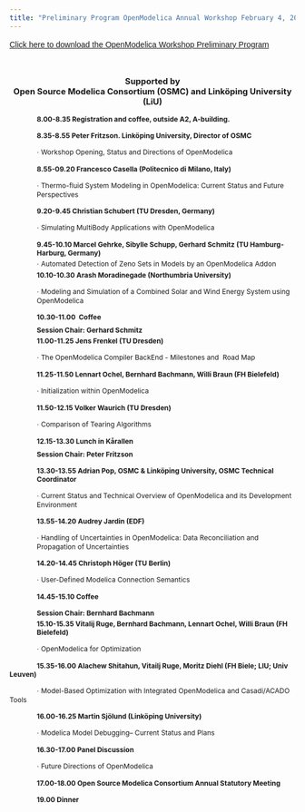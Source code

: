 ```yaml
---
title: "Preliminary Program OpenModelica Annual Workshop February 4, 2013"
---
```

<a href="images/docs/openmodelica2013/openmodelica annual workshop program-2013-v7" target="_blank" style="margin: 0px; padding: 0px; border: 0px; outline: 0px; background-color: transparent; font-family: Arial, Helvetica, sans-serif; line-height: 21px;">Click here to download the OpenModelica Workshop Preliminary Program</a>

 

<p class="MsoNormal" style="mso-margin-top-alt: auto; margin-bottom: 3.0pt; text-align: center; mso-outline-level: 2;" align="center">
  <strong><span style="font-size: 11.0pt; font-family: ">Supported by<br /> Open Source Modelica Consortium (OSMC) and Linköping University (LiU)</span></strong>
</p>

<p class="MsoNormal" style="mso-margin-top-alt: auto; margin-left: .5in; mso-outline-level: 4;">
  <strong><span style="font-size: 9.0pt; font-family: ">8.00-8.35 Registration and coffee, outside A2, A-building.</span></strong>
</p>

<p class="MsoNormal" style="mso-margin-top-alt: auto; margin-bottom: 3.0pt; margin-left: .5in; mso-outline-level: 4;">
  <strong><span style="font-size: 9.0pt; font-family: ">8.35-8.55 Peter Fritzson. Linköping University, Director of OSMC</span></strong>
</p>

<p class="MsoNormal" style="margin-left: .5in;">
  <span style="font-size: 9.0pt; font-family: Symbol; mso-ascii-font-family: Verdana; color: black;">·</span><span style="font-size: 9.0pt; font-family: "> Workshop Opening, Status and Directions of OpenModelica </span>
</p>

<p class="MsoNormal" style="margin-top: 3.0pt; margin-right: 0in; margin-bottom: 3.0pt; margin-left: .5in; mso-outline-level: 4;">
  <strong><span style="font-size: 9.0pt; font-family: ">8.55-09.20</span></strong><strong><span style="font-size: 9.0pt; font-family: "> </span></strong><strong><span style="font-size: 9.0pt; font-family: ">Francesco Casella</span></strong><strong><span style="font-size: 9.0pt; font-family: "> (Politecnico di Milano, Italy)</span></strong><strong><span style="font-size: 9.0pt; font-family: "> </span></strong>
</p>

<p class="MsoNormal" style="margin-left: .5in; mso-layout-grid-align: none; text-autospace: none;">
  <span style="font-size: 9.0pt; font-family: Symbol; mso-ascii-font-family: Verdana; color: black;">·</span><span style="font-size: 9.0pt; font-family: "> Thermo-fluid System Modeling in OpenModelica: Current Status and Future Perspectives</span><span style="font-size: 9.0pt; font-family: "> </span>
</p>

<p class="MsoNormal" style="margin-top: 3.0pt; margin-right: 0in; margin-bottom: .0001pt; margin-left: .5in; mso-layout-grid-align: none; text-autospace: none;">
  <strong><span style="font-size: 9.0pt; font-family: ">9.20-9.45 Christian Schubert</span></strong><strong><span style="font-size: 9.0pt; font-family: "> (TU Dresden, Germany)</span></strong><span style="font-size: 9.0pt; font-family: "> </span>
</p>

<p class="MsoNormal" style="margin-left: .5in; mso-layout-grid-align: none; text-autospace: none;">
  <span style="font-size: 9.0pt; font-family: Symbol; mso-ascii-font-family: Verdana; color: black;">·</span><span style="font-size: 9.0pt; font-family: "> </span><span style="font-size: 9.0pt; font-family: ">Simulating MultiBody Applications with OpenModelica</span><span style="font-size: 9.0pt; font-family: "> </span>
</p>

<p class="MsoNormal" style="margin-top: 3.0pt; margin-right: 0in; margin-bottom: .0001pt; margin-left: .5in; mso-layout-grid-align: none; text-autospace: none;">
  <strong><span style="font-size: 9.0pt; font-family: ">9.45-10.10 </span></strong><strong><span style="font-size: 9.0pt; font-family: ">Marcel Gehrke, Sibylle Schupp, Gerhard Schmitz (TU Hamburg-Harburg, Germany)</span></strong><span style="font-size: 9.0pt; font-family: "> </span>
</p>

<p class="MsoNormal" style="margin-top: 3.0pt; margin-right: 0in; margin-bottom: .0001pt; margin-left: .5in; mso-layout-grid-align: none; text-autospace: none;">
  <span style="font-size: 9.0pt; font-family: Symbol; mso-ascii-font-family: Verdana; color: black;">·</span><span style="font-size: 9.0pt; font-family: "> Automated Detection of Zeno Sets in Models by an OpenModelica Addon</span><strong><span style="font-size: 9.0pt; font-family: "> </span></strong>
</p>

<p class="MsoNormal" style="margin-top: 3.0pt; margin-right: 0in; margin-bottom: .0001pt; margin-left: .5in; mso-layout-grid-align: none; text-autospace: none;">
  <strong><span style="font-size: 9.0pt; font-family: ">10.10-10.30 Arash Moradinegade </span></strong><strong><span style="font-size: 9.0pt; font-family: "> (Northumbria University)</span></strong><strong><span style="font-size: 9.0pt; font-family: "> </span></strong>
</p>

<p class="MsoNormal" style="margin-left: .5in; mso-layout-grid-align: none; text-autospace: none;">
  <span style="font-size: 9.0pt; font-family: Symbol; mso-ascii-font-family: Verdana; color: black;">·</span><span style="font-size: 9.0pt; font-family: "> Modeling and Simulation of a Combined Solar and Wind Energy System using OpenModelica</span>
</p>

<p class="MsoNormal" style="mso-margin-top-alt: auto; margin-bottom: 3.0pt; margin-left: .5in; mso-outline-level: 4;">
  <strong><span style="font-size: 9.0pt; font-family: ">10.30-11.00  Coffee</span></strong><strong><span style="font-size: 9.0pt; font-family: "> </span></strong>
</p>

<p class="MsoNormal" style="margin-top: 6.0pt; margin-right: 0in; margin-bottom: 3.0pt; margin-left: .5in; mso-outline-level: 4;">
  <strong><span style="font-size: 9.0pt; font-family: ">Session Chair: Gerhard Schmitz</span></strong>
</p>

<p class="MsoNormal" style="margin-top: 3.0pt; margin-right: 0in; margin-bottom: 1.0pt; margin-left: .5in; mso-outline-level: 4;">
  <strong><span style="font-size: 9.0pt; font-family: ">11.00-11.25 Jens Frenkel (TU Dresden)</span></strong><strong> </strong>
</p>

<p class="MsoNormal" style="margin-right: -7.65pt; text-indent: .5in; mso-layout-grid-align: none; text-autospace: none;">
  <span style="font-size: 9.0pt; font-family: Symbol; mso-ascii-font-family: Verdana; color: black;">·</span><span style="font-size: 9.0pt; font-family: "> The OpenModelica Compiler BackEnd - Milestones and  Road Map</span>
</p>

<p class="MsoNormal" style="margin-top: 6.0pt; margin-right: 0in; margin-bottom: 1.0pt; margin-left: 0in; text-indent: .5in; mso-layout-grid-align: none; text-autospace: none;">
  <strong><span style="font-size: 9.0pt; font-family: ">11.25-11.50 </span></strong><strong><span style="font-size: 9.0pt; font-family: ">Lennart Ochel, Bernhard Bachmann, Willi Braun (FH Bielefeld)</span></strong>
</p>

<p class="MsoNormal" style="margin-right: -7.65pt; text-indent: .5in; mso-layout-grid-align: none; text-autospace: none;">
  <span style="font-size: 9.0pt; font-family: Symbol; mso-ascii-font-family: Verdana; color: black;">·</span><span style="font-size: 9.0pt; font-family: "> I</span><span style="font-size: 9.0pt; font-family: ">nitialization within OpenModelica</span>
</p>

<p class="MsoNormal" style="margin-top: 6.0pt; margin-right: 0in; margin-bottom: 1.0pt; margin-left: .5in; mso-outline-level: 4;">
  <strong><span style="font-size: 9.0pt; font-family: ">11.50-12.15</span></strong><strong><span style="font-size: 9.0pt; font-family: "> Volker Waurich (</span></strong><strong><span style="font-size: 9.0pt; font-family: ">TU Dresden</span></strong><strong><span style="font-size: 9.0pt; font-family: ">)</span></strong><strong> </strong>
</p>

<p class="MsoNormal" style="margin-left: .5in; mso-layout-grid-align: none; text-autospace: none;">
  <span style="font-size: 9.0pt; font-family: Symbol; mso-ascii-font-family: Verdana; color: black;">·</span><span style="font-size: 9.0pt; font-family: "> </span><span style="font-size: 9.0pt; font-family: ">Comparison of Tearing Algorithms</span>
</p>

<p class="MsoNormal" style="mso-margin-top-alt: auto; margin-bottom: 3.0pt; margin-left: .5in; mso-outline-level: 4;">
  <strong><span style="font-size: 9.0pt; font-family: ">12.15-13.30 Lunch in Kårallen</span></strong>
</p>

<p class="MsoNormal" style="margin-top: 6.0pt; margin-right: 0in; margin-bottom: 3.0pt; margin-left: .5in; mso-outline-level: 4;">
  <strong><span style="font-size: 9.0pt; font-family: ">Session Chair: Peter Fritzson</span></strong>
</p>

<p class="MsoNormal" style="margin-left: .5in; mso-layout-grid-align: none; text-autospace: none;">
  <strong><span style="font-size: 9.0pt; font-family: ">13.30-13.55 Adrian Pop, OSMC & Linköping University, OSMC Technical Coordinator</span></strong>
</p>

<p class="MsoNormal" style="margin-left: .5in; mso-layout-grid-align: none; text-autospace: none;">
  <span style="font-size: 9.0pt; font-family: Symbol; mso-ascii-font-family: Verdana; color: black;">·</span><span style="font-size: 9.0pt; font-family: "> Current Status and </span><span style="font-size: 9.0pt; font-family: ">Technical Overview of OpenModelica and its Development Environment</span>
</p>

<p class="MsoNormal" style="margin-top: 6.0pt; margin-right: 0in; margin-bottom: .0001pt; margin-left: .5in; mso-layout-grid-align: none; text-autospace: none;">
  <strong><span style="font-size: 9.0pt; font-family: ">13.55-14.20 </span></strong><strong><span style="font-size: 9.0pt; font-family: ">Audrey Jardin (EDF)</span></strong>
</p>

<p class="MsoNormal" style="margin-left: .5in; mso-layout-grid-align: none; text-autospace: none;">
  <span style="font-size: 9.0pt; font-family: Symbol; mso-ascii-font-family: Verdana; color: black;">·</span><span style="font-size: 9.0pt; font-family: "> Handling of Uncertainties in OpenModelica: Data Reconciliation and Propagation of Uncertainties</span>
</p>

<p class="MsoNormal" style="margin-top: 6.0pt; margin-right: 0in; margin-bottom: .0001pt; margin-left: .5in; mso-layout-grid-align: none; text-autospace: none;">
  <strong><span style="font-size: 9.0pt; font-family: ">14.20-14.45 Christoph Höger</span></strong><strong><span style="font-size: 9.0pt; font-family: "> (TU Berlin)</span></strong><strong> </strong>
</p>

<p class="MsoNormal" style="margin-left: .5in; mso-layout-grid-align: none; text-autospace: none;">
  <span style="font-size: 9.0pt; font-family: Symbol; mso-ascii-font-family: Verdana; color: black;">·</span><span style="font-size: 9.0pt; font-family: "> <span lang="SV">User-Defined Modelica Connection Semantics</span></span>
</p>

<p class="MsoNormal" style="margin-left: .5in; mso-layout-grid-align: none; text-autospace: none;">
  <strong><span style="font-size: 9.0pt; font-family: "> </span></strong>
</p>

<p class="MsoNormal" style="margin-left: .5in; mso-layout-grid-align: none; text-autospace: none;">
  <strong><span style="font-size: 9.0pt; font-family: ">14.45-15.10 Coffee</span></strong>
</p>

<p class="MsoNormal" style="margin-top: 6.0pt; margin-right: 0in; margin-bottom: 3.0pt; margin-left: .5in; mso-outline-level: 4;">
  <strong><span style="font-size: 9.0pt; font-family: ">Session Chair: Bernhard Bachmann</span></strong>
</p>

<p class="MsoNormal" style="margin-top: 3.0pt; margin-right: 0in; margin-bottom: .0001pt; margin-left: .5in; mso-layout-grid-align: none; text-autospace: none;">
  <strong><span style="font-size: 9.0pt; font-family: ">15.10-15.35 Vitalij Ruge, Bernhard Bachmann, Lennart Ochel, Willi Braun </span></strong><strong><span style="font-size: 9.0pt; font-family: ">(FH Bielefeld)</span></strong><strong> </strong>
</p>

<p class="MsoNormal" style="margin-left: .5in; mso-layout-grid-align: none; text-autospace: none;">
  <span style="font-size: 9.0pt; font-family: Symbol; mso-ascii-font-family: Verdana; color: black;">·</span><span style="font-size: 9.0pt; font-family: "> </span><span style="font-size: 9.0pt; font-family: ">OpenModelica for Optimization</span>
</p>

<p class="MsoNormal" style="margin-top: 6.0pt; text-indent: .5in; mso-layout-grid-align: none; text-autospace: none;">
  <strong><span style="font-size: 9.0pt; font-family: ">15.35-16.00 Alachew Shitahun, Vitailj Ruge, Moritz Diehl (FH Biele; LIU; Univ Leuven)</span></strong>
</p>

<p class="MsoNormal" style="margin-right: -7.65pt; text-indent: .5in; mso-layout-grid-align: none; text-autospace: none;">
  <span style="font-size: 9.0pt; font-family: Symbol; mso-ascii-font-family: Verdana; color: black;">·</span><span style="font-size: 9.0pt; font-family: "> Model-Based Optimization with Integrated OpenModelica and Casadi/ACADO Tools</span>
</p>

<p class="MsoNormal" style="margin-top: 6.0pt; margin-right: 0in; margin-bottom: .0001pt; margin-left: .5in; mso-layout-grid-align: none; text-autospace: none;">
  <strong><span style="font-size: 9.0pt; font-family: ">16.00-16.25</span></strong><strong><span style="font-size: 9.0pt; font-family: "> </span></strong><strong><span style="font-size: 9.0pt; font-family: ">Martin Sjölund (Linköping University)</span></strong>
</p>

<p class="MsoNormal" style="margin-left: .5in; mso-layout-grid-align: none; text-autospace: none;">
  <span style="font-size: 9.0pt; font-family: Symbol; mso-ascii-font-family: Verdana; color: black;">·</span><span style="font-size: 9.0pt; font-family: "> </span><span style="font-size: 9.0pt; font-family: ">Modelica Model Debugging– Current Status and Plans</span>
</p>

<p class="MsoNormal" style="margin-right: -7.65pt; text-indent: .5in; mso-layout-grid-align: none; text-autospace: none;">
  <span style="font-size: 9.0pt; font-family: "> </span>
</p>

<p class="MsoNormal">
  <strong><span style="font-size: 9.0pt; font-family: "> </span></strong>
</p>

<p class="MsoNormal" style="margin-left: .5in; mso-layout-grid-align: none; text-autospace: none;">
  <strong><span style="font-size: 9.0pt; font-family: ">16.30-17.00 Panel Discussion</span></strong>
</p>

<p class="MsoNormal" style="margin-left: .5in; mso-layout-grid-align: none; text-autospace: none;">
  <span style="font-size: 9.0pt; font-family: Symbol; mso-ascii-font-family: Verdana; color: black;">·</span><span style="font-size: 9.0pt; font-family: "> </span><span style="font-size: 9.0pt; font-family: ">Future Directions of OpenModelica</span>
</p>

<p class="MsoNormal" style="margin-left: .5in; mso-layout-grid-align: none; text-autospace: none;">
  <strong><span style="font-size: 9.0pt; font-family: "> </span></strong>
</p>

<p class="MsoNormal" style="margin-left: .5in; mso-layout-grid-align: none; text-autospace: none;">
  <strong><span style="font-size: 9.0pt; font-family: ">17.00-18.00 Open Source Modelica Consortium Annual Statutory Meeting</span></strong>
</p>

<p class="MsoNormal" style="mso-margin-top-alt: auto; margin-bottom: 3.0pt; margin-left: .5in; mso-outline-level: 4;">
  <strong><span style="font-size: 9.0pt; font-family: ">19.00 Dinner</span></strong>
</p>